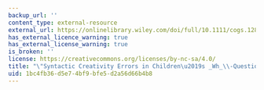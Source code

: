 ```yaml
---
backup_url: ''
content_type: external-resource
external_url: https://onlinelibrary.wiley.com/doi/full/10.1111/cogs.12849
has_external_licence_warning: true
has_external_license_warning: true
is_broken: ''
license: https://creativecommons.org/licenses/by-nc-sa/4.0/
title: "\"Syntactic Creativity Errors in Children\u2019s _Wh_\\-Questions.\""
uid: 1bc4fb36-d5e7-4bf9-bfe5-d2a56d66b4b8
---
```

